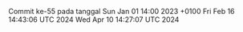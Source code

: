 Commit ke-55 pada tanggal Sun Jan 01 14:00 2023 +0100
Fri Feb 16 14:43:06 UTC 2024
Wed Apr 10 14:27:07 UTC 2024
